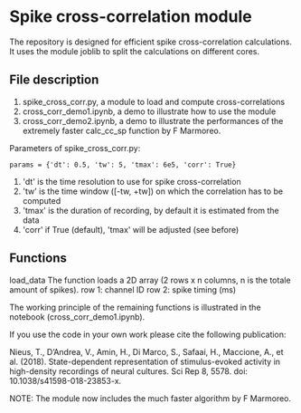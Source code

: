 # Spike cross-correlation module


The repository is designed for efficient spike cross-correlation calculations. It uses the module joblib to split the calculations on different cores.

## File description
1. spike_cross_corr.py, a module to load and compute cross-correlations
2. cross_corr_demo1.ipynb, a demo to illustrate how to use the module
3. cross_corr_demo2.ipynb, a demo to illustrate the performances of the extremely faster calc_cc_sp function by F Marmoreo.

Parameters of spike_cross_corr.py:
````
params = {'dt': 0.5, 'tw': 5, 'tmax': 6e5, 'corr': True}
````
1. 'dt' is the time resolution to use for spike cross-correlation
2. 'tw' is the time window ([-tw, +tw]) on which the correlation has to be computed 
3. 'tmax' is the duration of recording, by default it is estimated from the data 
4. 'corr' if True (default), 'tmax' will be adjusted (see before)


## Functions


load_data 
    The function loads a 2D array (2 rows x n columns, n is the totale amount of spikes).
    row 1: channel ID
    row 2: spike timing (ms)

The working principle of the remaining functions is illustrated in the notebook (cross_corr_demo1.ipynb).
    

If you use the code in your own work please cite the following publication:

Nieus, T., D’Andrea, V., Amin, H., Di Marco, S., Safaai, H., Maccione, A., et al. (2018). State-dependent representation of stimulus-evoked activity in high-density recordings of neural cultures. Sci Rep 8, 5578. doi: 10.1038/s41598-018-23853-x.


NOTE: The module now includes the much faster algorithm by F Marmoreo.